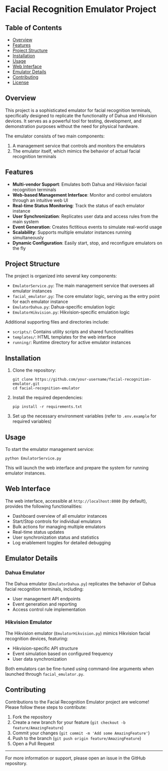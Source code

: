 # Facial Recognition Emulator Project

## Table of Contents
- [Overview](#overview)
- [Features](#features)
- [Project Structure](#project-structure)
- [Installation](#installation)
- [Usage](#usage)
- [Web Interface](#web-interface)
- [Emulator Details](#emulator-details)
- [Contributing](#contributing)
- [License](#license)

## Overview

This project is a sophisticated emulator for facial recognition terminals, specifically designed to replicate the functionality of Dahua and Hikvision devices. It serves as a powerful tool for testing, development, and demonstration purposes without the need for physical hardware.

The emulator consists of two main components:
1. A management service that controls and monitors the emulators
2. The emulator itself, which mimics the behavior of actual facial recognition terminals

## Features

- **Multi-vendor Support**: Emulates both Dahua and Hikvision facial recognition terminals
- **Web-based Management Interface**: Monitor and control emulators through an intuitive web UI
- **Real-time Status Monitoring**: Track the status of each emulator instance
- **User Synchronization**: Replicates user data and access rules from the main system
- **Event Generation**: Creates fictitious events to simulate real-world usage
- **Scalability**: Supports multiple emulator instances running simultaneously
- **Dynamic Configuration**: Easily start, stop, and reconfigure emulators on the fly

## Project Structure

The project is organized into several key components:

- `EmulatorService.py`: The main management service that oversees all emulator instances
- `facial_emulator.py`: The core emulator logic, serving as the entry point for each emulator instance
- `EmulatorDahua.py`: Dahua-specific emulation logic
- `EmulatorHikvision.py`: Hikvision-specific emulation logic

Additional supporting files and directories include:
- `scripts/`: Contains utility scripts and shared functionalities
- `templates/`: HTML templates for the web interface
- `running/`: Runtime directory for active emulator instances

## Installation

1. Clone the repository:
   ```
   git clone https://github.com/your-username/facial-recognition-emulator.git
   cd facial-recognition-emulator
   ```

2. Install the required dependencies:
   ```
   pip install -r requirements.txt
   ```

3. Set up the necessary environment variables (refer to `.env.example` for required variables)

## Usage

To start the emulator management service:

```
python EmulatorService.py
```

This will launch the web interface and prepare the system for running emulator instances.

## Web Interface

The web interface, accessible at `http://localhost:8080` (by default), provides the following functionalities:

- Dashboard overview of all emulator instances
- Start/Stop controls for individual emulators
- Bulk actions for managing multiple emulators
- Real-time status updates
- User synchronization status and statistics
- Log enablement toggles for detailed debugging

## Emulator Details

### Dahua Emulator

The Dahua emulator (`EmulatorDahua.py`) replicates the behavior of Dahua facial recognition terminals, including:

- User management API endpoints
- Event generation and reporting
- Access control rule implementation

### Hikvision Emulator

The Hikvision emulator (`EmulatorHikvision.py`) mimics Hikvision facial recognition devices, featuring:

- Hikvision-specific API structure
- Event simulation based on configured frequency
- User data synchronization

Both emulators can be fine-tuned using command-line arguments when launched through `facial_emulator.py`.

## Contributing

Contributions to the Facial Recognition Emulator project are welcome! Please follow these steps to contribute:

1. Fork the repository
2. Create a new branch for your feature (`git checkout -b feature/AmazingFeature`)
3. Commit your changes (`git commit -m 'Add some AmazingFeature'`)
4. Push to the branch (`git push origin feature/AmazingFeature`)
5. Open a Pull Request

---

For more information or support, please open an issue in the GitHub repository.
